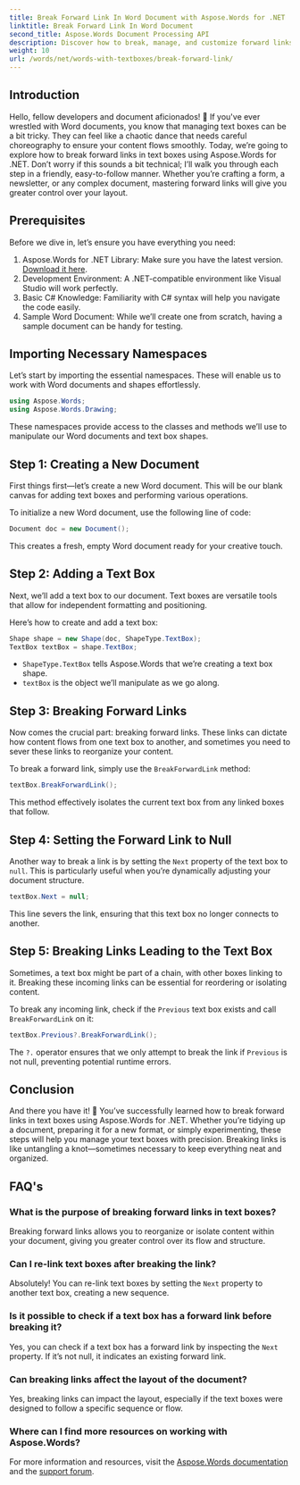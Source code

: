 ```yaml
---
title: Break Forward Link In Word Document with Aspose.Words for .NET
linktitle: Break Forward Link In Word Document
second_title: Aspose.Words Document Processing API
description: Discover how to break, manage, and customize forward links in text boxes using Aspose.Words for .NET. This step-by-step guide covers everything you need to streamline your document layout and enhance your Word file management.
weight: 10
url: /words/net/words-with-textboxes/break-forward-link/
---
```

## Introduction

Hello, fellow developers and document aficionados! 🌟 If you've ever wrestled with Word documents, you know that managing text boxes can be a bit tricky. They can feel like a chaotic dance that needs careful choreography to ensure your content flows smoothly. Today, we’re going to explore how to break forward links in text boxes using Aspose.Words for .NET. Don’t worry if this sounds a bit technical; I’ll walk you through each step in a friendly, easy-to-follow manner. Whether you’re crafting a form, a newsletter, or any complex document, mastering forward links will give you greater control over your layout.

## Prerequisites

Before we dive in, let’s ensure you have everything you need:

1. Aspose.Words for .NET Library: Make sure you have the latest version. [Download it here](https://releases.aspose.com/words/net/).
2. Development Environment: A .NET-compatible environment like Visual Studio will work perfectly.
3. Basic C# Knowledge: Familiarity with C# syntax will help you navigate the code easily.
4. Sample Word Document: While we’ll create one from scratch, having a sample document can be handy for testing.

## Importing Necessary Namespaces

Let’s start by importing the essential namespaces. These will enable us to work with Word documents and shapes effortlessly.

```csharp
using Aspose.Words;
using Aspose.Words.Drawing;
```

These namespaces provide access to the classes and methods we’ll use to manipulate our Word documents and text box shapes.

## Step 1: Creating a New Document

First things first—let’s create a new Word document. This will be our blank canvas for adding text boxes and performing various operations.

To initialize a new Word document, use the following line of code:

```csharp
Document doc = new Document();
```

This creates a fresh, empty Word document ready for your creative touch.

## Step 2: Adding a Text Box

Next, we’ll add a text box to our document. Text boxes are versatile tools that allow for independent formatting and positioning.

Here’s how to create and add a text box:

```csharp
Shape shape = new Shape(doc, ShapeType.TextBox);
TextBox textBox = shape.TextBox;
```

- `ShapeType.TextBox` tells Aspose.Words that we’re creating a text box shape.
- `textBox` is the object we’ll manipulate as we go along.

## Step 3: Breaking Forward Links

Now comes the crucial part: breaking forward links. These links can dictate how content flows from one text box to another, and sometimes you need to sever these links to reorganize your content.

To break a forward link, simply use the `BreakForwardLink` method:

```csharp
textBox.BreakForwardLink();
```

This method effectively isolates the current text box from any linked boxes that follow.

## Step 4: Setting the Forward Link to Null

Another way to break a link is by setting the `Next` property of the text box to `null`. This is particularly useful when you’re dynamically adjusting your document structure.

```csharp
textBox.Next = null;
```

This line severs the link, ensuring that this text box no longer connects to another.

## Step 5: Breaking Links Leading to the Text Box

Sometimes, a text box might be part of a chain, with other boxes linking to it. Breaking these incoming links can be essential for reordering or isolating content.

To break any incoming link, check if the `Previous` text box exists and call `BreakForwardLink` on it:

```csharp
textBox.Previous?.BreakForwardLink();
```

The `?.` operator ensures that we only attempt to break the link if `Previous` is not null, preventing potential runtime errors.

## Conclusion

And there you have it! 🎉 You’ve successfully learned how to break forward links in text boxes using Aspose.Words for .NET. Whether you’re tidying up a document, preparing it for a new format, or simply experimenting, these steps will help you manage your text boxes with precision. Breaking links is like untangling a knot—sometimes necessary to keep everything neat and organized.

## FAQ's

### What is the purpose of breaking forward links in text boxes?

Breaking forward links allows you to reorganize or isolate content within your document, giving you greater control over its flow and structure.

### Can I re-link text boxes after breaking the link?

Absolutely! You can re-link text boxes by setting the `Next` property to another text box, creating a new sequence.

### Is it possible to check if a text box has a forward link before breaking it?

Yes, you can check if a text box has a forward link by inspecting the `Next` property. If it’s not null, it indicates an existing forward link.

### Can breaking links affect the layout of the document?

Yes, breaking links can impact the layout, especially if the text boxes were designed to follow a specific sequence or flow.

### Where can I find more resources on working with Aspose.Words?

For more information and resources, visit the [Aspose.Words documentation](https://reference.aspose.com/words/net/) and the [support forum](https://forum.aspose.com/c/words/8).
